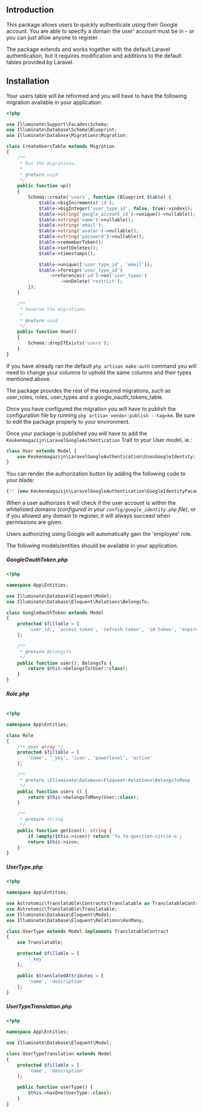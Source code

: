 ## Introduction
This package allows users to quickly authenticate using their Google account. You are able to specify a domain the user' account must be in - or you can just allow anyone to register.

The package extends and works together with the default Laravel authentication, but it requires modification and additions to the default tables provided by Laravel.

## Installation
Your users table will be reformed and you will have to have the following migration available in your application:
```php
<?php

use Illuminate\Support\Facades\Schema;
use Illuminate\Database\Schema\Blueprint;
use Illuminate\Database\Migrations\Migration;

class CreateUsersTable extends Migration
{
    /**
     * Run the migrations.
     *
     * @return void
     */
    public function up()
    {
        Schema::create('users', function (Blueprint $table) {
            $table->bigIncrements('id');
            $table->bigInteger('user_type_id', false, true)->index();
            $table->string('google_account_id')->unique()->nullable();
            $table->string('name')->nullable();
            $table->string('email');
            $table->string('avatar')->nullable();
            $table->string('password')->nullable();
            $table->rememberToken();
            $table->softDeletes();
            $table->timestamps();

            $table->unique(['user_type_id', 'email']);
            $table->foreign('user_type_id')
                ->references('id')->on('user_types')
                    ->onDelete('restrict');
        });
    }

    /**
     * Reverse the migrations.
     *
     * @return void
     */
    public function down()
    {
        Schema::dropIfExists('users');
    }
}
```

If you have already ran the default `php artisan make:auth` command you will need to change your columns to uphold the same columns and their types mentioned above.

The package provides the rest of the required migrations, such as user_roles, roles, user_types and a google_oauth_tokens_table.

Once you have configured the migration you will have to publish the configuration file by running `php artisan vendor:publish --tag=km`. Be sure to edit the package properly to your environment.

Once your package is published you will have to add the `Keukenmagazijn\LaravelGoogleAuthentication` Trait to your User model, ie.:
```php
class User extends Model {
    use Keukenmagazijn\LaravelGoogleAuthentication\UsesGoogleIdentity;
}
```

You can render the authorization button by adding the following code to your blade:
```php
{!! (new Keukenmagazijn\LaravelGoogleAuthentication\GoogleIdentityFacade())->renderAuthorizeButton() !!}
```

When a user authorizes it will check if the user account is within the whitelisted domains *(configured in your `config/google_identity.php` file)*, or if you allowed any domain to register, it will always succeed when permissions are given.

Users authorizing using Google will automatically gain the 'employee' role.

The following models/entities should be available in your application.

##### GoogleOauthToken.php
```php
<?php

namespace App\Entities;

use Illuminate\Database\Eloquent\Model;
use Illuminate\Database\Eloquent\Relations\BelongsTo;

class GoogleOauthToken extends Model
{
    protected $fillable = [
        'user_id', 'access_token', 'refresh_token', 'id_token', 'expires_at'
    ];

    /**
     * @return BelongsTo
     */
    public function user(): BelongsTo {
        return $this->belongsTo(User::class);
    }
}
```

##### Role.php
```php

<?php

namespace App\Entities;

class Role
{
    /** @var array */
    protected $fillable = [
        'name', '_key', 'icon', 'powerlevel', 'active'
    ];

    /**
     * @return \Illuminate\Database\Eloquent\Relations\BelongsToMany
     */
    public function users () {
        return $this->belongsToMany(User::class);
    }

    /**
     * @return string
     */
    public function getIcon(): string {
        if (empty($this->icon)) return 'fa fa-question-circle-o';
        return $this->icon;
    }
}
```

##### UserType.php
```php
<?php

namespace App\Entities;

use Astrotomic\Translatable\Contracts\Translatable as TranslatableContract;
use Astrotomic\Translatable\Translatable;
use Illuminate\Database\Eloquent\Model;
use Illuminate\Database\Eloquent\Relations\HasMany;

class UserType extends Model implements TranslatableContract
{
    use Translatable;

    protected $fillable = [
        '_key'
    ];

    public $translatedAttributes = [
        'name', 'description'
    ];
}
```

##### UserTypeTranslation.php
```php
<?php

namespace App\Entities;

use Illuminate\Database\Eloquent\Model;

class UserTypeTranslation extends Model
{
    protected $fillable = [
        'name', 'description'
    ];

    public function userType() {
        $this->hasOne(UserType::class);
    }
}
```
